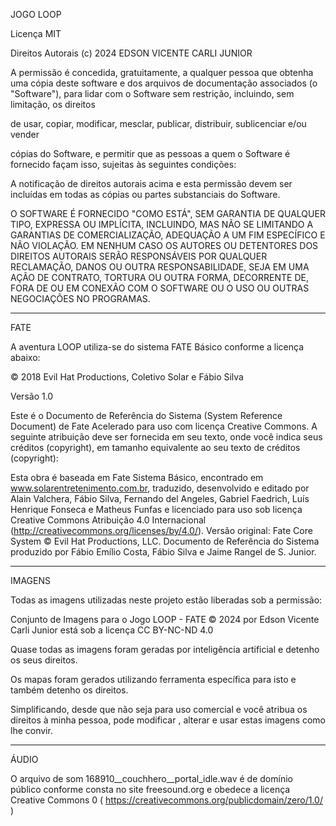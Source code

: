 JOGO LOOP

Licença MIT 

Direitos Autorais (c) 2024  EDSON VICENTE CARLI JUNIOR

A permissão é concedida, gratuitamente, a qualquer pessoa que obtenha uma cópia deste software e dos arquivos de documentação associados (o "Software"), para lidar com o Software sem restrição, incluindo, sem limitação, os direitos

de usar, copiar, modificar, mesclar, publicar, distribuir, sublicenciar e/ou vender

cópias do Software, e permitir que as pessoas a quem o Software é fornecido façam isso, sujeitas às seguintes condições:

A notificação de direitos autorais acima e esta permissão devem ser incluídas em todas as cópias ou partes substanciais do Software.

O SOFTWARE É FORNECIDO "COMO ESTÁ", SEM GARANTIA DE QUALQUER TIPO, EXPRESSA OU IMPLÍCITA, INCLUINDO, MAS NÃO SE LIMITANDO A GARANTIAS DE COMERCIALIZAÇÃO, ADEQUAÇÃO A UM FIM ESPECÍFICO E NÃO VIOLAÇÃO. EM NENHUM CASO OS AUTORES OU DETENTORES DOS DIREITOS AUTORAIS SERÃO RESPONSÁVEIS POR QUALQUER RECLAMAÇÃO, DANOS OU OUTRA RESPONSABILIDADE, SEJA EM UMA AÇÃO DE CONTRATO, TORTURA OU OUTRA FORMA, DECORRENTE DE, FORA DE OU EM CONEXÃO COM O SOFTWARE OU O USO OU OUTRAS NEGOCIAÇÕES NO PROGRAMAS.

---

FATE

A aventura LOOP utiliza-se do sistema FATE Básico conforme a licença abaixo:

© 2018 Evil Hat Productions, Coletivo Solar e Fábio Silva

Versão 1.0

Este é o Documento de Referência do Sistema (System Reference Document) de Fate Acelerado para uso com licença Creative Commons. A seguinte atribuição deve ser fornecida em seu texto, onde você indica seus créditos (copyright), em tamanho equivalente ao seu texto de créditos (copyright):

Esta obra é baseada em Fate Sistema Básico, encontrado em www.solarentretenimento.com.br, traduzido, desenvolvido e editado por Alain Valchera, Fábio Silva, Fernando del Angeles, Gabriel Faedrich, Luís Henrique Fonseca e Matheus Funfas e licenciado para uso sob licença Creative Commons Atribuição 4.0 Internacional (http://creativecommons.org/licenses/by/4.0/). Versão original: Fate Core System © Evil Hat Productions, LLC. Documento de Referência do Sistema produzido por Fábio Emílio Costa, Fábio Silva e Jaime Rangel de S. Junior.

---

IMAGENS

Todas as imagens utilizadas neste projeto estão liberadas sob a permissão:

Conjunto de Imagens para o Jogo LOOP - FATE © 2024 por Edson Vicente Carli Junior está sob a licença CC BY-NC-ND 4.0


Quase todas as imagens foram geradas por inteligência artificial e detenho os seus direitos.

Os mapas foram gerados utilizando ferramenta específica para isto e também detenho os direitos.

Simplificando, desde que não seja para uso comercial e você atribua os direitos à minha pessoa, pode modificar , alterar e usar estas imagens como lhe convir.


--- 

ÁUDIO

O arquivo de som 168910__couchhero__portal_idle.wav é de domínio público conforme consta no site freesound.org e obedece a licença
Creative Commons 0 ( https://creativecommons.org/publicdomain/zero/1.0/ )